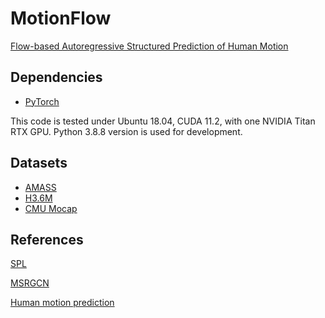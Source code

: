 # MotionFlow
[Flow-based Autoregressive Structured Prediction of Human Motion](https://arxiv.org/pdf/2104.04391.pdf)


## Dependencies
* [PyTorch](https://pytorch.org)

This code is tested under Ubuntu 18.04, CUDA 11.2, with one NVIDIA Titan RTX GPU.
Python 3.8.8 version is used for development.


## Datasets
* [AMASS](https://arxiv.org/abs/1904.03278)
* [H3.6M](https://ieeexplore.ieee.org/document/6682899)
* [CMU Mocap](http://mocap.cs.cmu.edu/)


## References
[SPL](https://github.com/eth-ait/spl)

[MSRGCN](https://github.com/Droliven/MSRGCN)

[Human motion prediction](https://github.com/una-dinosauria/human-motion-prediction)